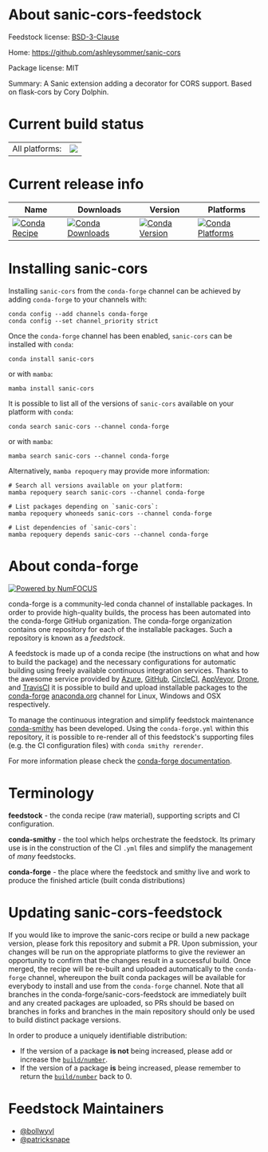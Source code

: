 About sanic-cors-feedstock
==========================

Feedstock license: [BSD-3-Clause](https://github.com/conda-forge/sanic-cors-feedstock/blob/main/LICENSE.txt)

Home: https://github.com/ashleysommer/sanic-cors

Package license: MIT

Summary: A Sanic extension adding a decorator for CORS support. Based on flask-cors by Cory Dolphin.

Current build status
====================


<table><tr><td>All platforms:</td>
    <td>
      <a href="https://dev.azure.com/conda-forge/feedstock-builds/_build/latest?definitionId=11618&branchName=main">
        <img src="https://dev.azure.com/conda-forge/feedstock-builds/_apis/build/status/sanic-cors-feedstock?branchName=main">
      </a>
    </td>
  </tr>
</table>

Current release info
====================

| Name | Downloads | Version | Platforms |
| --- | --- | --- | --- |
| [![Conda Recipe](https://img.shields.io/badge/recipe-sanic--cors-green.svg)](https://anaconda.org/conda-forge/sanic-cors) | [![Conda Downloads](https://img.shields.io/conda/dn/conda-forge/sanic-cors.svg)](https://anaconda.org/conda-forge/sanic-cors) | [![Conda Version](https://img.shields.io/conda/vn/conda-forge/sanic-cors.svg)](https://anaconda.org/conda-forge/sanic-cors) | [![Conda Platforms](https://img.shields.io/conda/pn/conda-forge/sanic-cors.svg)](https://anaconda.org/conda-forge/sanic-cors) |

Installing sanic-cors
=====================

Installing `sanic-cors` from the `conda-forge` channel can be achieved by adding `conda-forge` to your channels with:

```
conda config --add channels conda-forge
conda config --set channel_priority strict
```

Once the `conda-forge` channel has been enabled, `sanic-cors` can be installed with `conda`:

```
conda install sanic-cors
```

or with `mamba`:

```
mamba install sanic-cors
```

It is possible to list all of the versions of `sanic-cors` available on your platform with `conda`:

```
conda search sanic-cors --channel conda-forge
```

or with `mamba`:

```
mamba search sanic-cors --channel conda-forge
```

Alternatively, `mamba repoquery` may provide more information:

```
# Search all versions available on your platform:
mamba repoquery search sanic-cors --channel conda-forge

# List packages depending on `sanic-cors`:
mamba repoquery whoneeds sanic-cors --channel conda-forge

# List dependencies of `sanic-cors`:
mamba repoquery depends sanic-cors --channel conda-forge
```


About conda-forge
=================

[![Powered by
NumFOCUS](https://img.shields.io/badge/powered%20by-NumFOCUS-orange.svg?style=flat&colorA=E1523D&colorB=007D8A)](https://numfocus.org)

conda-forge is a community-led conda channel of installable packages.
In order to provide high-quality builds, the process has been automated into the
conda-forge GitHub organization. The conda-forge organization contains one repository
for each of the installable packages. Such a repository is known as a *feedstock*.

A feedstock is made up of a conda recipe (the instructions on what and how to build
the package) and the necessary configurations for automatic building using freely
available continuous integration services. Thanks to the awesome service provided by
[Azure](https://azure.microsoft.com/en-us/services/devops/), [GitHub](https://github.com/),
[CircleCI](https://circleci.com/), [AppVeyor](https://www.appveyor.com/),
[Drone](https://cloud.drone.io/welcome), and [TravisCI](https://travis-ci.com/)
it is possible to build and upload installable packages to the
[conda-forge](https://anaconda.org/conda-forge) [anaconda.org](https://anaconda.org/)
channel for Linux, Windows and OSX respectively.

To manage the continuous integration and simplify feedstock maintenance
[conda-smithy](https://github.com/conda-forge/conda-smithy) has been developed.
Using the ``conda-forge.yml`` within this repository, it is possible to re-render all of
this feedstock's supporting files (e.g. the CI configuration files) with ``conda smithy rerender``.

For more information please check the [conda-forge documentation](https://conda-forge.org/docs/).

Terminology
===========

**feedstock** - the conda recipe (raw material), supporting scripts and CI configuration.

**conda-smithy** - the tool which helps orchestrate the feedstock.
                   Its primary use is in the construction of the CI ``.yml`` files
                   and simplify the management of *many* feedstocks.

**conda-forge** - the place where the feedstock and smithy live and work to
                  produce the finished article (built conda distributions)


Updating sanic-cors-feedstock
=============================

If you would like to improve the sanic-cors recipe or build a new
package version, please fork this repository and submit a PR. Upon submission,
your changes will be run on the appropriate platforms to give the reviewer an
opportunity to confirm that the changes result in a successful build. Once
merged, the recipe will be re-built and uploaded automatically to the
`conda-forge` channel, whereupon the built conda packages will be available for
everybody to install and use from the `conda-forge` channel.
Note that all branches in the conda-forge/sanic-cors-feedstock are
immediately built and any created packages are uploaded, so PRs should be based
on branches in forks and branches in the main repository should only be used to
build distinct package versions.

In order to produce a uniquely identifiable distribution:
 * If the version of a package **is not** being increased, please add or increase
   the [``build/number``](https://docs.conda.io/projects/conda-build/en/latest/resources/define-metadata.html#build-number-and-string).
 * If the version of a package **is** being increased, please remember to return
   the [``build/number``](https://docs.conda.io/projects/conda-build/en/latest/resources/define-metadata.html#build-number-and-string)
   back to 0.

Feedstock Maintainers
=====================

* [@bollwyvl](https://github.com/bollwyvl/)
* [@patricksnape](https://github.com/patricksnape/)

